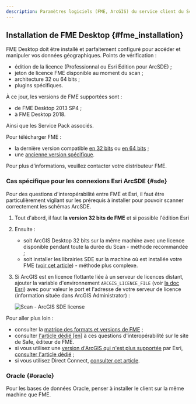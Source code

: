 ```yaml
---
description: Paramètres logiciels (FME, ArcGIS) du service client du Scan FME (Isogeo)
---
```



## Installation de FME Desktop {#fme_installation}

FME Desktop doit être installé et parfaitement configuré pour accéder et manipuler vos données géographiques. Points de vérification :

* édition de la licence (Professionnal ou Esri Edition pour ArcSDE)  ;
* jeton de licence FME disponible au moment du scan ;
* architecture 32 ou 64 bits ;
* plugins spécifiques.

À ce jour, les versions de FME supportées sont :

* de FME Desktop 2013 SP4 ;
* à FME Desktop 2018.

Ainsi que les Service Pack associés.

Pour télécharger FME :

* la dernière version compatible [en 32 bits](https://s3.amazonaws.com/downloads.safe.com/fme/2016/fme-desktop-b16717-win-x86.msi) ou [en 64 bits](https://s3.amazonaws.com/downloads.safe.com/fme/2016/fme-desktop-b16717-win-x64.msi) ;
* une [ancienne version spécifique](https://www.safe.com/support/support-resources/fme-downloads/archived/).

Pour plus d’informations, veuillez contacter votre distributeur FME.

### Cas spécifique pour les connexions Esri ArcSDE {#sde}

Pour des questions d&apos;interopérabilité entre FME et Esri, il faut être particulièrement vigilant sur les prérequis à installer pour pouvoir scanner correctement les schémas ArcSDE.

1. Tout d&apos;abord, il faut **la version 32 bits de FME** et si possible l&apos;édition Esri
2. Ensuite :
    * soit ArcGIS Desktop 32 bits sur la même machine avec une licence disponible pendant toute la durée du Scan - méthode recommandée ;
    * soit installer les librairies SDE sur la machine où est installée votre FME ([voir cet article](https://knowledge.safe.com/articles/358/arcsde-libraries-required-for-the-esri-arcsde-sde3.html)) - méthode plus complexe.
3. Si ArcGIS est en licence flottante liée à un serveur de licences distant, ajouter la variable d&apos;environnement `ARCGIS_LICENCE_FILE` (voir [la doc Esri](http://resources.arcgis.com/fr/help/install-guides/license-manager/10.1/index.html#/Defining_port_host_to_one_or_more_license_servers/00790000000t000000/)) avec pour valeur le port et l&apos;adresse de votre serveur de licence (information située dans ArcGIS Administrator) :

    ![Scan - ArcGIS SDE license](/assets/scanFME_install_SDE_env_var_arcgis_licensing.png "Variable d&apos;environnement pour le serveur de licence d&apos;ArcGIS")

Pour aller plus loin :

* consulter la [matrice des formats et versions de FME](https://www.safe.com/fme/formats-matrix/#search=arcsde) ;
* consulter [l&apos;article dédié [en]](https://knowledge.safe.com/articles/1517/notes-on-fme-and-esri-versions-and-compatibility.html) à ces questions d&apos;interopérabilité sur le site de Safe, éditeur de FME.
* si vous utilisez une [version d&apos;ArcGIS qui n&apos;est plus supportée](http://support.esri.com/other-resources/product-life-cycle) par Esri, [consulter l&apos;article dédié](https://knowledge.safe.com/articles/22886/fme-compatibility-for-retired-esri-software.html) ;
* si vous utilisez Direct Connect, [consulter cet article](https://knowledge.safe.com/articles/227/how-do-i-connect-to-my-arcsde-geodatabase-using-di.html).

### Oracle {#oracle}

Pour les bases de données Oracle, penser à installer le client sur la même machine que FME.
